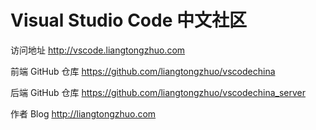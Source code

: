 # Visual Studio Code 中文社区 

访问地址 http://vscode.liangtongzhuo.com

前端 GitHub 仓库  https://github.com/liangtongzhuo/vscodechina

后端 GitHub 仓库  https://github.com/liangtongzhuo/vscodechina_server

作者 Blog http://liangtongzhuo.com



